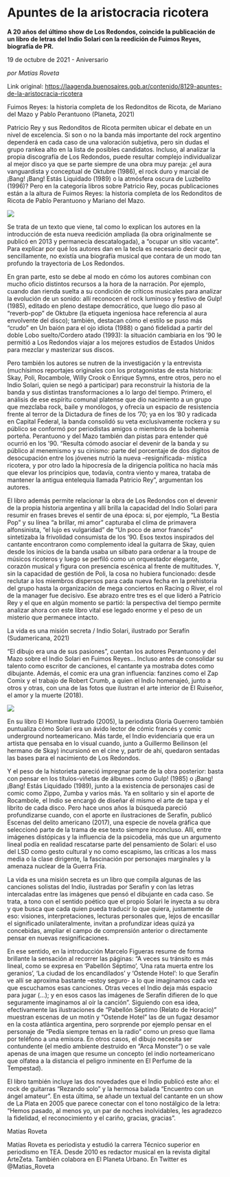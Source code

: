 # Apuntes de la aristocracia ricotera

**A 20 años del último show de Los Redondos, coincide la publicación de un libro de letras del Indio Solari con la reedición de Fuimos Reyes, biografía de PR.**

19 de octubre de 2021 - Aniversario

_por Matías Roveta_

Link original: https://laagenda.buenosaires.gob.ar/contenido/8129-apuntes-de-la-aristocracia-ricotera



Fuimos Reyes: la historia completa de los Redonditos de Ricota, de Mariano del Mazo y Pablo Perantuono (Planeta, 2021)




Patricio Rey y sus Redonditos de Ricota permiten ubicar el debate en un nivel de excelencia. Si son o no la banda más importante del rock argentino dependerá en cada caso de una valoración subjetiva, pero sin dudas el grupo rankea alto en la lista de posibles candidatos. Incluso, al analizar la propia discografía de Los Redondos, puede resultar complejo individualizar al mejor disco ya que se parte siempre de una obra muy pareja: ¿el aura vanguardista y conceptual de Oktubre (1986), el rock duro y marcial de ¡Bang! ¡Bang! Estás Liquidado (1989) o la atmósfera oscura de Luzbelito (1996)? Pero en la categoría libros sobre Patricio Rey, pocas publicaciones están a la altura de Fuimos Reyes: la historia completa de los Redonditos de Ricota de Pablo Perantuono y Mariano del Mazo.




![](https://cdn.feater.me/files/images/98640/5b99a16c-4814-4e4f-a7b6-012beb3e149b.jpeg)




Se trata de un texto que viene, tal como lo explican los autores en la introducción de esta nueva reedición ampliada (la obra originalmente se publicó en 2013 y permanecía descatalogada), a “ocupar un sitio vacante”. Para explicar por qué los autores dan en la tecla es necesario decir que, sencillamente, no existía una biografía musical que contara de un modo tan profundo la trayectoria de Los Redondos.




En gran parte, esto se debe al modo en cómo los autores combinan con mucho oficio distintos recursos a la hora de la narración. Por ejemplo, cuando dan rienda suelta a su condición de críticos musicales para analizar la evolución de un sonido: allí reconocen el rock luminoso y festivo de Gulp! (1985), editado en pleno destape democrático, que luego dio paso al “reverb-pop” de Oktubre (la etiqueta ingeniosa hace referencia al aura envolvente del disco); también, destacan cómo el estilo se puso más “crudo” en Un baión para el ojo idiota (1988) o ganó fidelidad a partir del doble Lobo suelto/Cordero atado (1993): la situación cambiaria en los ’90 le permitió a Los Redondos viajar a los mejores estudios de Estados Unidos para mezclar y masterizar sus discos.




Pero también los autores se nutren de la investigación y la entrevista (muchísimos reportajes originales con los protagonistas de esta historia: Skay, Poli, Rocambole, Willy Crook o Enrique Symns, entre otros, pero no el Indio Solari, quien se negó a participar) para reconstruir la historia de la banda y sus distintas transformaciones a lo largo del tiempo. Primero, el análisis de ese espíritu comunal platense que dio nacimiento a un grupo que mezclaba rock, baile y monólogos, y ofrecía un espacio de resistencia frente al terror de la Dictadura de fines de los ’70; ya en los ’80 y radicada en Capital Federal, la banda consolidó su veta exclusivamente rockera y su público se conformó por periodistas amigos o miembros de la bohemia porteña. Perantuono y del Mazo también dan pistas para entender qué ocurrió en los ’90. “Resulta cómodo asociar el devenir de la banda y su público al menemismo y su cinismo: parte del porcentaje de dos dígitos de desocupación entre los jóvenes nutrió la nueva –resignificada- mística ricotera, y por otro lado la hipocresía de la dirigencia política no hacía más que elevar los principios que, todavía, contra viento y marea, trataba de mantener la antigua entelequia llamada Patricio Rey”, argumentan los autores.




El libro además permite relacionar la obra de Los Redondos con el devenir de la propia historia argentina y allí brilla la capacidad del Indio Solari para resumir en frases breves el sentir de una época: si, por ejemplo, “La Bestia Pop” y su línea “a brillar, mi amor” capturaba el clima de primavera alfonsinista, “el lujo es vulgaridad” de “Un poco de amor francés” sintetizaba la frivolidad consumista de los ’90. Esos textos inspirados del cantante encontraron como complemento ideal la guitarra de Skay, quien desde los inicios de la banda usaba un silbato para ordenar a la troupe de músicos ricoteros y luego se perfiló como un orquestador elegante, corazón musical y figura con presencia escénica al frente de multitudes. Y, sin la capacidad de gestión de Poli, la cosa no hubiera funcionado: desde reclutar a los miembros dispersos para cada nueva fecha en la prehistoria del grupo hasta la organización de mega conciertos en Racing o River, el rol de la manager fue decisivo. Ese abrazo entre tres es el que lideró a Patricio Rey y el que en algún momento se partió: la perspectiva del tiempo permite analizar ahora con este libro vital ese legado enorme y el peso de un misterio que permanece intacto.




La vida es una misión secreta / Indio Solari, ilustrado por Serafín (Sudamericana, 2021)




“El dibujo era una de sus pasiones”, cuentan los autores Perantuono y del Mazo sobre el Indio Solari en Fuimos Reyes… Incluso antes de consolidar su talento como escritor de canciones, el cantante ya mostraba dotes como dibujante. Además, el comic era una gran influencia: fanzines como el Zap Comix y el trabajo de Robert Crumb, a quien el Indio homenajeó, junto a otros y otras, con una de las fotos que ilustran el arte interior de El Ruiseñor, el amor y la muerte (2018).




![](https://cdn.feater.me/files/images/98642/e8feb622-a538-40f7-ab1c-5576621664a5.jpeg)




En su libro El Hombre Ilustrado (2005), la periodista Gloria Guerrero también puntualiza cómo Solari era un ávido lector de cómic francés y comic underground norteamericano. Más tarde, el Indio evidenciaría que era un artista que pensaba en lo visual cuando, junto a Guillermo Beilinson (el hermano de Skay) incursionó en el cine y, partir de ahí, quedaron sentadas las bases para el nacimiento de Los Redondos.




Y el peso de la historieta pareció impregnar parte de la obra posterior: basta con pensar en los títulos-viñetas de álbumes como Gulp! (1985) o ¡Bang! ¡Bang! Estás Liquidado (1989), junto a la existencia de personajes casi de comic como Zippo, Zumba y varios más. Ya en solitario y sin el aporte de Rocambole, el Indio se encargó de diseñar él mismo el arte de tapa y el librito de cada disco. Pero hace unos años la búsqueda pareció profundizarse cuando, con el aporte en ilustraciones de Serafín, publicó Escenas del delito americano (2017), una especie de novela gráfica que seleccionó parte de la trama de ese texto siempre inconcluso. Allí, entre imágenes distópicas y la influencia de la psicodelia, más que un argumento lineal podía en realidad rescatarse parte del pensamiento de Solari: el uso del LSD como gesto cultural y no como escapismo, las críticas a los mass media o la clase dirigente, la fascinación por personajes marginales y la amenaza nuclear de la Guerra Fría.




La vida es una misión secreta es un libro que compila algunas de las canciones solistas del Indio, ilustradas por Serafín y con las letras intercaladas entre las imágenes que pensó el dibujante en cada caso. Se trata, a tono con el sentido poético que el propio Solari le inyecta a su obra y que busca que cada quien pueda traducir lo que quiera, justamente de eso: visiones, interpretaciones, lecturas personales que, lejos de encasillar el significado unilateralmente, invitan a profundizar ideas quizá ya concebidas, ampliar el campo de comprensión anterior o directamente pensar en nuevas resignificaciones.




En ese sentido, en la introducción Marcelo Figueras resume de forma brillante la sensación al recorrer las páginas: “A veces su tránsito es más lineal, como se expresa en ‘Pabellón Séptimo’, ‘Una rata muerta entre los geranios’, ‘La ciudad de los encandilados’ y ‘Ostende Hotel’: lo que Serafín ve allí se aproxima bastante –estoy seguro- a lo que imaginamos cada vez que escuchamos esas canciones. Otras veces el Indio deja más espacio para jugar (…); y en esos casos las imágenes de Serafín difieren de lo que seguramente imaginamos al oír la canción”. Siguiendo con esa idea, efectivamente las ilustraciones de “Pabellón Séptimo (Relato de Horacio)” muestran escenas de un motín y “Ostende Hotel” las de un fugaz desamor en la costa atlántica argentina, pero sorprende por ejemplo pensar en el personaje de “Pedía siempre temas en la radio” como un preso que llama por teléfono a una emisora. En otros casos, el dibujo necesita ser contundente (el medio ambiente destruido en “Arca Monster”) o se vale apenas de una imagen que resume un concepto (el indio norteamericano que olfatea a la distancia el peligro inminente en El Perfume de la Tempestad).




El libro también incluye las dos novedades que el Indio publicó este año: el rock de guitarras “Rezando solo” y la hermosa balada “Encuentro con un ángel amateur”. En esta última, se añade un textual del cantante en un show de La Plata en 2005 que parece conectar con el tono nostálgico de la letra: “Hemos pasado, al menos yo, un par de noches inolvidables, les agradezco la fidelidad, el reconocimiento y el cariño, gracias, gracias”.




Matías Roveta




Matías Roveta es periodista y estudió la carrera Técnico superior en periodismo en TEA. Desde 2010 es redactor musical en la revista digital ArteZeta. También colabora en El Planeta Urbano. En Twitter es @Matias\_Roveta



